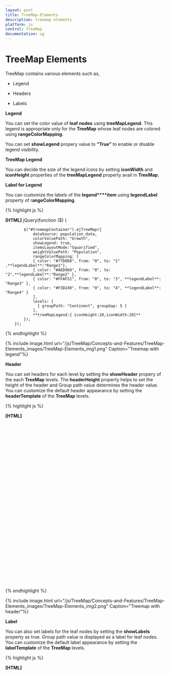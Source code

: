 ```yaml
---
layout: post
title: TreeMap-Elements
description: treemap elements
platform: js
control: TreeMap
documentation: ug
---
```


# TreeMap Elements

TreeMap contains various elements such as,

* Legend

* Headers

* Labels

**Legend**

You can set the color value of **leaf nodes** using **treeMapLegend**. This legend is appropriate only for the **TreeMap** whose leaf nodes are colored using **rangeColorMapping**.

You can set **showLegend** propery value to **“True”** to enable or disable legend visibility.

**TreeMap Legend**

You can decide the size of the legend icons by setting **iconWidth** and **iconHeight** properties of the **treeMapLegend** property avail in **TreeMap.**

**Label for Legend**

You can customize the labels of the **legend****item** using **legendLabel** property of r**angeColorMapping**. 

{% highlight js %}

**[HTML]**
       jQuery(function ($) {

            $("#treemapContainer").ejTreeMap({
                dataSource: population_data,
                colorValuePath: "Growth",
                showLegend: true,
                itemsLayoutMode:"Squarified",
                weightValuePath: "Population",
                rangeColorMapping: [
                { color: "#77D8D8", from: "0", to: "1" ,**legendLabel**:"Range1"},
                { color: "#AED960", from: "0", to: "2",**legendLabel**:"Range2" },
                { color: "#FFAF51", from: "0", to: "3", **legendLabel**: "Range3" },
                { color: "#F3D240", from: "0", to: "4", **legendLabel**: "Range4" }
                ],                   
                levels: [
                  { groupPath: "Continent", groupGap: 5 }
                ],
                **treeMapLegend:{ iconHeight:20,iconWidth:20}**
            });
        });



{% endhighlight %}



{% include image.html url="/js/TreeMap/Concepts-and-Features/TreeMap-Elements_images/TreeMap-Elements_img1.png" Caption="Treemap with legend"%}

**Header**

You can set headers for each level by setting the **showHeader** propery of the each **TreeMap** levels. The **headerHeight** property helps to set the height of the header and Group path value determines the header value. You can customize the default header appearance by setting the **headerTemplate** of the **TreeMap** levels.

{% highlight js %}

**[HTML]**
<div  id="treemap" style="width: 950px; height: 500px; "></div>
    <script type="text/javascript">
        jQuery(function ($) {
            $("#treemapContainer").ejTreeMap({
                // ...             
                levels: [
                  {groupPath: "Continent", groupGap: 2, **headerHeight: 20,  headerTemplate: 'headertemplate'** }
                        ],
                // ...             
            });
        }); 
    </script>     

<script  id="headertemplate" type="application/jsrender">
    <div style="background-color: white; margin:5px">
        <label style="color:black;font-size:medium;" >**{{:**header**}}**</label><br />            
    </div>                        
</script>                      


{% endhighlight %}



{% include image.html url="/js/TreeMap/Concepts-and-Features/TreeMap-Elements_images/TreeMap-Elements_img2.png" Caption="Treemap with header"%}

**Label**

You can also set labels for the leaf nodes by setting the **showLabels** property as true. Group path value is displayed as a label for leaf nodes. You can customize the default label appearance by setting the **labelTemplate** of the **TreeMap** levels.

{% highlight js %}

**[HTML]**
<div  id="treemap" style="width: 1100px; height: 550px; "></div>
    <script type="text/javascript">
        jQuery(function ($) {
            $("#treemapContainer").ejTreeMap({
                // ...                 
                levels: [
                  {groupPath: "Continent", groupGap: 2, headerHeight: 20, headerTemplate: 'headertemplate' }
                ],

                **leafItemSettings: { labelPath: "Region", showLabels: true, labelTemplate: 'labeltemplate'}**
                // ...
            });
        }); 
    </script>     

    <script  id="headertemplate" type="application/jsrender">
        <div style="background-color: white; margin:5px">
            <label style="color:black;font-size:medium;" >**{{:**header**}}**</label><br />            
        </div>                        
    </script>      
    <script  id="labeltemplate" type="application/jsrender">
        <div style="background-color: transparent;">
            <label style="color:white;font-size:small;margin:5px;" >**{{:**label**}}**</label><br />            
        </div>                        
    </script>      



{% endhighlight %}



{% include image.html url="/js/TreeMap/Concepts-and-Features/TreeMap-Elements_images/TreeMap-Elements_img3.png" Caption="Treemap with label"%}

